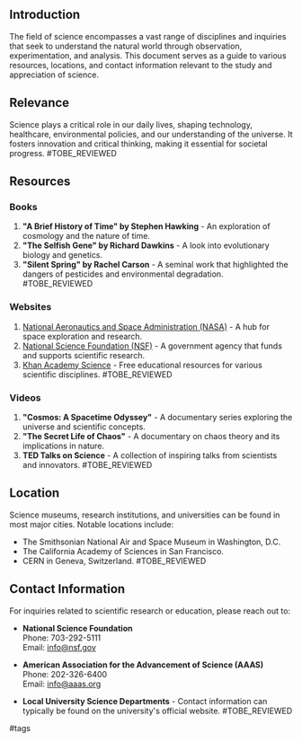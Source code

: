 ## Introduction

The field of science encompasses a vast range of disciplines and inquiries that seek to understand the natural world through observation, experimentation, and analysis. This document serves as a guide to various resources, locations, and contact information relevant to the study and appreciation of science.

## Relevance

Science plays a critical role in our daily lives, shaping technology, healthcare, environmental policies, and our understanding of the universe. It fosters innovation and critical thinking, making it essential for societal progress. #TOBE_REVIEWED

## Resources

### Books

1. **"A Brief History of Time" by Stephen Hawking** - An exploration of cosmology and the nature of time.
2. **"The Selfish Gene" by Richard Dawkins** - A look into evolutionary biology and genetics.
3. **"Silent Spring" by Rachel Carson** - A seminal work that highlighted the dangers of pesticides and environmental degradation. #TOBE_REVIEWED

### Websites

1. [National Aeronautics and Space Administration (NASA)](https://www.nasa.gov) - A hub for space exploration and research.
2. [National Science Foundation (NSF)](https://www.nsf.gov) - A government agency that funds and supports scientific research.
3. [Khan Academy Science](https://www.khanacademy.org/science) - Free educational resources for various scientific disciplines. #TOBE_REVIEWED

### Videos

1. **"Cosmos: A Spacetime Odyssey"** - A documentary series exploring the universe and scientific concepts.
2. **"The Secret Life of Chaos"** - A documentary on chaos theory and its implications in nature.
3. **TED Talks on Science** - A collection of inspiring talks from scientists and innovators. #TOBE_REVIEWED

## Location

Science museums, research institutions, and universities can be found in most major cities. Notable locations include:

- The Smithsonian National Air and Space Museum in Washington, D.C.
- The California Academy of Sciences in San Francisco.
- CERN in Geneva, Switzerland. #TOBE_REVIEWED

## Contact Information

For inquiries related to scientific research or education, please reach out to:

- **National Science Foundation**  
  Phone: 703-292-5111  
  Email: info@nsf.gov  

- **American Association for the Advancement of Science (AAAS)**  
  Phone: 202-326-6400  
  Email: info@aaas.org  

- **Local University Science Departments** - Contact information can typically be found on the university's official website. #TOBE_REVIEWED

#tags
